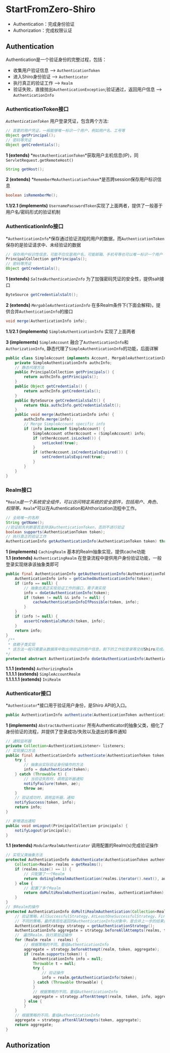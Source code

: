 # StartFromZero-Shiro
- Authentication：完成身份验证
- Authorization：完成权限认证

## Authentication
Authentication是一个验证身份的完整过程，包括：  
- 收集用户验证信息 --> `AuthenticationToken`
- 进入Shiro身份验证 --> `Authenticator`
- 执行真正的验证工作 --> `Realm`
- 验证失败，直接抛出`AuthenticationException`;验证通过，返回用户信息 --> `AuthenticationInfo`

### AuthenticationToken接口
*`AuthenticationToken`* 用户登录凭证，包含两个方法:  
```java
// 首要的用户凭证，一般能够唯一标识一个用户，例如用户名、工号等
Object getPrincipal();
// 密码等凭证
Object getCredentials();
```
**1 (extends)** *`HostAuthenticationToken`*获取用户主机信息(IP)，同`ServletRequest.getRemoteHost()`  
```java
String getHost();
```
**2 (extends)** *`RememberMeAuthenticationToken`*是否跨session保存用户标识信息
```java
boolean isRememberMe();
```
**1.1/2.1 (implements)** `UsernamePasswordToken`实现了上面两者，提供了一般基于用户名/密码形式的验证机制  

### AuthenticationInfo接口
*`AuthenticationInfo`*保存通过验证流程的用户的数据，而`AuthenticationToken`保存的是验证请求中、未经验证的数据  
```java
// 保存用户标识性信息，可能不仅仅是用户名，可能邮箱、手机号等也可以唯一标识一个用户
PrincipalCollection getPrincipals();
// 密码等凭证
Object getCredentials();
```
**1 (extends)** *`SaltedAuthenticationInfo`* 为了加强密码凭证的安全性，提供salt接口
```java
ByteSource getCredentialsSalt();
```
**2 (extends)** *`MergableAuthenticationInfo`* 在多Realm条件下(下面会解释)，提供合并`AuthenticationInfo`的接口
```java
void merge(AuthenticationInfo info);
```

**1.1/2.1 (implements)** `SimpleAuthenticationInfo` 实现了上面两者  

**3 (implements)** `SimpleAccount` 融合了`AuthenticationInfo`和`AuthorizationInfo`, 静态代理了`SimpleAuthenticationInfo`的功能，后面详解
```java
public class SimpleAccount implements Account, MergableAuthenticationInfo, SaltedAuthenticationInfo, Serializable {
    private SimpleAuthenticationInfo authcInfo;
	// 静态代理方法
	public PrincipalCollection getPrincipals() {
        return authcInfo.getPrincipals();
    }
	public Object getCredentials() {
        return authcInfo.getCredentials();
    }
	public ByteSource getCredentialsSalt() {
        return this.authcInfo.getCredentialsSalt();
    }
	public void merge(AuthenticationInfo info) {
        authcInfo.merge(info);
        // Merge SimpleAccount specific info
        if (info instanceof SimpleAccount) {
            SimpleAccount otherAccount = (SimpleAccount) info;
            if (otherAccount.isLocked()) {
                setLocked(true);
            }
            if (otherAccount.isCredentialsExpired()) {
                setCredentialsExpired(true);
            }
        }
    }
}
```

### Realm接口
*`Realm`*是一个系统安全组件，可以访问特定系统的安全部件，包括用户、角色、权限等。*`Realm`*可以在Authentication和Ahthorization流程中工作。  
```java
// 全局唯一的名称
String getName();
//验证前先判断是否支持该AuthenticationToken，否则不进行验证
boolean supports(AuthenticationToken token);
// 执行真正的验证工作
AuthenticationInfo getAuthenticationInfo(AuthenticationToken token) throws AuthenticationException;
```
**1 (implements)** `CachingRealm` 基本的Realm抽象实现，提供cache功能  
**1.1 (extends)** `AuthenticatingRealm` 在登录流程中提供用户身份验证功能，一般登录实现继承该抽象类即可  
```java
public final AuthenticationInfo getAuthenticationInfo(AuthenticationToken token) throws AuthenticationException {
    AuthenticationInfo info = getCachedAuthenticationInfo(token);
    if (info == null) {
        // 抽象出真正实现验证工作的接口，需子类实现
        info = doGetAuthenticationInfo(token);
        if (token != null && info != null) {
            cacheAuthenticationInfoIfPossible(token, info);
        }
    }
    if (info != null) {
        assertCredentialsMatch(token, info);
    }
    return info;
}
 /**
 * 依赖子类实现
 * 该方法一般只需要从数据库中取出待验证的用户信息，剩下的工作如登录等交给Shiro完成。
*/
protected abstract AuthenticationInfo doGetAuthenticationInfo(AuthenticationToken token) throws AuthenticationException;
```
**1.1.1 (extends)** `AuthorizingRealm`  
**1.1.1.1 (extends)** `SimpleAccountRealm`  
**1.1.1.1.1 (extends)** `IniRealm`  

### Authenticator接口
*`Authenticator`*接口用于验证用户身份，是Shiro API的入口。
```java
public AuthenticationInfo authenticate(AuthenticationToken authenticationToken) throws AuthenticationException;
```
**1 (implements)** `AbstractAuthenticator` 所有Authenticator的抽象父类，细化了身份验证的流程，并提供了登录成功/失败以及退出的事件通知
```java
// 通知监听器
private Collection<AuthenticationListener> listeners;
// 实现接口方法
public final AuthenticationInfo authenticate(AuthenticationToken token) throws AuthenticationException {
    try {
		// 抽象出实际验证身份操作的方法
        info = doAuthenticate(token);
    } catch (Throwable t) {
		// 当验证失败时，调用监听器通知
        notifyFailure(token, ae);
        throw ae;
    }
	// 验证成功时，调用监听器，通知
    notifySuccess(token, info);
    return info;
}

// 新增退出通知
public void onLogout(PrincipalCollection principals) {
    notifyLogout(principals);
}
```
**1.1 (extends)** *`ModularRealmAuthenticator`* 调用配置的Realm(s)完成验证操作
```java
// 实现父类抽象方法
protected AuthenticationInfo doAuthenticate(AuthenticationToken authenticationToken) throws AuthenticationException {
    Collection<Realm> realms = getRealms();
    if (realms.size() == 1) {
		// 只配置了一个Realm
        return doSingleRealmAuthentication(realms.iterator().next(), authenticationToken);
    } else {
		// 配置了多个Realm
        return doMultiRealmAuthentication(realms, authenticationToken);
    }
}
// 多Realm的操作
protected AuthenticationInfo doMultiRealmAuthentication(Collection<Realm> realms, AuthenticationToken token) {
	// 验证策略，AllSuccessfulStrategy、AtLeastOneSuccessfulStrategy、FirstSuccessfulStrategy可供使用
	// 不同的策略，最终表现在返回的AuthenticationInfo对象中，是合并上一步的结果还是代替等等
	AuthenticationStrategy strategy = getAuthenticationStrategy();
	AuthenticationInfo aggregate = strategy.beforeAllAttempts(realms, token)
	//　遍历Realm，执行其验证操作
	for (Realm realm : realms) {
		// 根据策略的不同，重组AuthenticationInfo
	    aggregate = strategy.beforeAttempt(realm, token, aggregate);
	    if (realm.supports(token)) {
	        AuthenticationInfo info = null;
	        Throwable t = null;
	        try {
				// 验证操作
	            info = realm.getAuthenticationInfo(token);
	        } catch (Throwable throwable) {
	        }
			// 根据策略的不同，重组AuthenticationInfo
	        aggregate = strategy.afterAttempt(realm, token, info, aggregate, t);
	    } else {
	    }
	}
	// 根据策略的不同，重组AuthenticationInfo
	aggregate = strategy.afterAllAttempts(token, aggregate);
	return aggregate;
}
```

## Authorization
